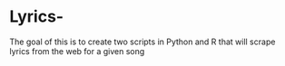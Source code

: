 # Lyrics-
The goal of this is to create two scripts in Python and R that will scrape lyrics from the web for a given song 

